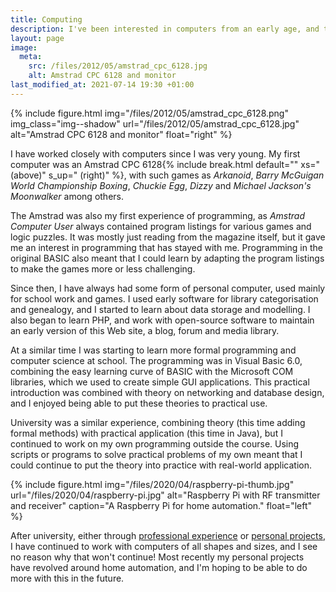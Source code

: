 ```yaml
---
title: Computing
description: I've been interested in computers from an early age, and that's an interest that's only grown over the years.
layout: page
image:
  meta:
    src: /files/2012/05/amstrad_cpc_6128.jpg
    alt: Amstrad CPC 6128 and monitor
last_modified_at: 2021-07-14 19:30 +01:00
---
```


{% include figure.html img="/files/2012/05/amstrad_cpc_6128.png" img_class="img--shadow" url="/files/2012/05/amstrad_cpc_6128.jpg" alt="Amstrad CPC 6128 and monitor" float="right" %}

I have worked closely with computers since I was very young. My first computer was an Amstrad CPC 6128{% include break.html default="" xs=" (above)" s_up=" (right)" %}, with such games as _Arkanoid_, _Barry McGuigan World Championship Boxing_, _Chuckie Egg_, _Dizzy_ and _Michael Jackson's Moonwalker_ among others.

The Amstrad was also my first experience of programming, as _Amstrad Computer User_ always contained program listings for various games and logic puzzles. It was mostly just reading from the magazine itself, but it gave me an interest in programming that has stayed with me. Programming in the original BASIC also meant that I could learn by adapting the program listings to make the games more or less challenging.

Since then, I have always had some form of personal computer, used mainly for school work and games. I used early software for library categorisation and genealogy, and I started to learn about data storage and modelling. I also began to learn PHP, and work with open-source software to maintain an early version of this Web site, a blog, forum and media library.

At a similar time I was starting to learn more formal programming and computer science at school. The programming was in Visual Basic 6.0, combining the easy learning curve of BASIC with the Microsoft COM libraries, which we used to create simple GUI applications. This practical introduction was combined with theory on networking and database design, and I enjoyed being able to put these theories to practical use.

University was a similar experience, combining theory (this time adding formal methods) with practical application (this time in Java), but I continued to work on my own programming outside the course. Using scripts or programs to solve practical problems of my own meant that I could continue to put the theory into practice with real-world application.

{% include figure.html img="/files/2020/04/raspberry-pi-thumb.jpg" url="/files/2020/04/raspberry-pi.jpg" alt="Raspberry Pi with RF transmitter and receiver" caption="A Raspberry Pi for home automation." float="left" %}

After university, either through [professional experience](/cv/) or [personal projects](/projects/), I have continued to work with computers of all shapes and sizes, and I see no reason why that won't continue! Most recently my personal projects have revolved around home automation, and I'm hoping to be able to do more with this in the future.

